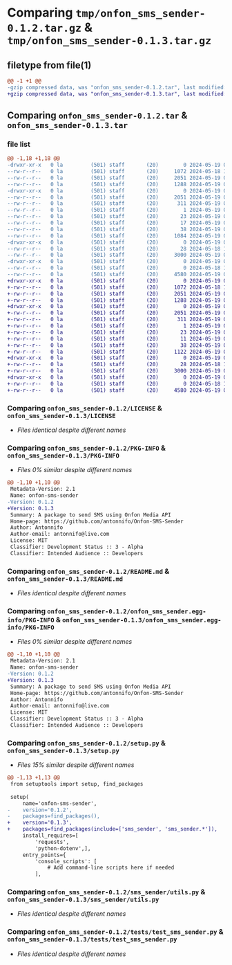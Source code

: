 # Comparing `tmp/onfon_sms_sender-0.1.2.tar.gz` & `tmp/onfon_sms_sender-0.1.3.tar.gz`

## filetype from file(1)

```diff
@@ -1 +1 @@
-gzip compressed data, was "onfon_sms_sender-0.1.2.tar", last modified: Sun May 19 00:51:54 2024, max compression
+gzip compressed data, was "onfon_sms_sender-0.1.3.tar", last modified: Sun May 19 06:44:15 2024, max compression
```

## Comparing `onfon_sms_sender-0.1.2.tar` & `onfon_sms_sender-0.1.3.tar`

### file list

```diff
@@ -1,18 +1,18 @@
-drwxr-xr-x   0 la         (501) staff       (20)        0 2024-05-19 00:51:54.234413 onfon_sms_sender-0.1.2/
--rw-r--r--   0 la         (501) staff       (20)     1072 2024-05-18 11:32:13.000000 onfon_sms_sender-0.1.2/LICENSE
--rw-r--r--   0 la         (501) staff       (20)     2051 2024-05-19 00:51:54.234174 onfon_sms_sender-0.1.2/PKG-INFO
--rw-r--r--   0 la         (501) staff       (20)     1288 2024-05-19 00:36:24.000000 onfon_sms_sender-0.1.2/README.md
-drwxr-xr-x   0 la         (501) staff       (20)        0 2024-05-19 00:51:54.233923 onfon_sms_sender-0.1.2/onfon_sms_sender.egg-info/
--rw-r--r--   0 la         (501) staff       (20)     2051 2024-05-19 00:51:54.000000 onfon_sms_sender-0.1.2/onfon_sms_sender.egg-info/PKG-INFO
--rw-r--r--   0 la         (501) staff       (20)      311 2024-05-19 00:51:54.000000 onfon_sms_sender-0.1.2/onfon_sms_sender.egg-info/SOURCES.txt
--rw-r--r--   0 la         (501) staff       (20)        1 2024-05-19 00:51:54.000000 onfon_sms_sender-0.1.2/onfon_sms_sender.egg-info/dependency_links.txt
--rw-r--r--   0 la         (501) staff       (20)       23 2024-05-19 00:51:54.000000 onfon_sms_sender-0.1.2/onfon_sms_sender.egg-info/requires.txt
--rw-r--r--   0 la         (501) staff       (20)       17 2024-05-19 00:51:54.000000 onfon_sms_sender-0.1.2/onfon_sms_sender.egg-info/top_level.txt
--rw-r--r--   0 la         (501) staff       (20)       38 2024-05-19 00:51:54.234459 onfon_sms_sender-0.1.2/setup.cfg
--rw-r--r--   0 la         (501) staff       (20)     1084 2024-05-19 00:51:16.000000 onfon_sms_sender-0.1.2/setup.py
-drwxr-xr-x   0 la         (501) staff       (20)        0 2024-05-19 00:51:54.233168 onfon_sms_sender-0.1.2/sms_sender/
--rw-r--r--   0 la         (501) staff       (20)       28 2024-05-18 11:35:18.000000 onfon_sms_sender-0.1.2/sms_sender/__init__.py
--rw-r--r--   0 la         (501) staff       (20)     3000 2024-05-19 00:08:52.000000 onfon_sms_sender-0.1.2/sms_sender/utils.py
-drwxr-xr-x   0 la         (501) staff       (20)        0 2024-05-19 00:51:54.233591 onfon_sms_sender-0.1.2/tests/
--rw-r--r--   0 la         (501) staff       (20)        0 2024-05-18 11:32:13.000000 onfon_sms_sender-0.1.2/tests/__init__.py
--rw-r--r--   0 la         (501) staff       (20)     4580 2024-05-19 00:29:16.000000 onfon_sms_sender-0.1.2/tests/test_sms_sender.py
+drwxr-xr-x   0 la         (501) staff       (20)        0 2024-05-19 06:44:15.151391 onfon_sms_sender-0.1.3/
+-rw-r--r--   0 la         (501) staff       (20)     1072 2024-05-18 11:32:13.000000 onfon_sms_sender-0.1.3/LICENSE
+-rw-r--r--   0 la         (501) staff       (20)     2051 2024-05-19 06:44:15.151121 onfon_sms_sender-0.1.3/PKG-INFO
+-rw-r--r--   0 la         (501) staff       (20)     1288 2024-05-19 00:36:24.000000 onfon_sms_sender-0.1.3/README.md
+drwxr-xr-x   0 la         (501) staff       (20)        0 2024-05-19 06:44:15.150837 onfon_sms_sender-0.1.3/onfon_sms_sender.egg-info/
+-rw-r--r--   0 la         (501) staff       (20)     2051 2024-05-19 06:44:15.000000 onfon_sms_sender-0.1.3/onfon_sms_sender.egg-info/PKG-INFO
+-rw-r--r--   0 la         (501) staff       (20)      311 2024-05-19 06:44:15.000000 onfon_sms_sender-0.1.3/onfon_sms_sender.egg-info/SOURCES.txt
+-rw-r--r--   0 la         (501) staff       (20)        1 2024-05-19 06:44:15.000000 onfon_sms_sender-0.1.3/onfon_sms_sender.egg-info/dependency_links.txt
+-rw-r--r--   0 la         (501) staff       (20)       23 2024-05-19 06:44:15.000000 onfon_sms_sender-0.1.3/onfon_sms_sender.egg-info/requires.txt
+-rw-r--r--   0 la         (501) staff       (20)       11 2024-05-19 06:44:15.000000 onfon_sms_sender-0.1.3/onfon_sms_sender.egg-info/top_level.txt
+-rw-r--r--   0 la         (501) staff       (20)       38 2024-05-19 06:44:15.151449 onfon_sms_sender-0.1.3/setup.cfg
+-rw-r--r--   0 la         (501) staff       (20)     1122 2024-05-19 06:30:21.000000 onfon_sms_sender-0.1.3/setup.py
+drwxr-xr-x   0 la         (501) staff       (20)        0 2024-05-19 06:44:15.149747 onfon_sms_sender-0.1.3/sms_sender/
+-rw-r--r--   0 la         (501) staff       (20)       28 2024-05-18 11:35:18.000000 onfon_sms_sender-0.1.3/sms_sender/__init__.py
+-rw-r--r--   0 la         (501) staff       (20)     3000 2024-05-19 00:08:52.000000 onfon_sms_sender-0.1.3/sms_sender/utils.py
+drwxr-xr-x   0 la         (501) staff       (20)        0 2024-05-19 06:44:15.150254 onfon_sms_sender-0.1.3/tests/
+-rw-r--r--   0 la         (501) staff       (20)        0 2024-05-18 11:32:13.000000 onfon_sms_sender-0.1.3/tests/__init__.py
+-rw-r--r--   0 la         (501) staff       (20)     4580 2024-05-19 00:29:16.000000 onfon_sms_sender-0.1.3/tests/test_sms_sender.py
```

### Comparing `onfon_sms_sender-0.1.2/LICENSE` & `onfon_sms_sender-0.1.3/LICENSE`

 * *Files identical despite different names*

### Comparing `onfon_sms_sender-0.1.2/PKG-INFO` & `onfon_sms_sender-0.1.3/PKG-INFO`

 * *Files 0% similar despite different names*

```diff
@@ -1,10 +1,10 @@
 Metadata-Version: 2.1
 Name: onfon-sms-sender
-Version: 0.1.2
+Version: 0.1.3
 Summary: A package to send SMS using Onfon Media API
 Home-page: https://github.com/antonnifo/Onfon-SMS-Sender
 Author: Antonnifo
 Author-email: antonnifo@live.com
 License: MIT
 Classifier: Development Status :: 3 - Alpha
 Classifier: Intended Audience :: Developers
```

### Comparing `onfon_sms_sender-0.1.2/README.md` & `onfon_sms_sender-0.1.3/README.md`

 * *Files identical despite different names*

### Comparing `onfon_sms_sender-0.1.2/onfon_sms_sender.egg-info/PKG-INFO` & `onfon_sms_sender-0.1.3/onfon_sms_sender.egg-info/PKG-INFO`

 * *Files 0% similar despite different names*

```diff
@@ -1,10 +1,10 @@
 Metadata-Version: 2.1
 Name: onfon-sms-sender
-Version: 0.1.2
+Version: 0.1.3
 Summary: A package to send SMS using Onfon Media API
 Home-page: https://github.com/antonnifo/Onfon-SMS-Sender
 Author: Antonnifo
 Author-email: antonnifo@live.com
 License: MIT
 Classifier: Development Status :: 3 - Alpha
 Classifier: Intended Audience :: Developers
```

### Comparing `onfon_sms_sender-0.1.2/setup.py` & `onfon_sms_sender-0.1.3/setup.py`

 * *Files 15% similar despite different names*

```diff
@@ -1,13 +1,13 @@
 from setuptools import setup, find_packages
 
 setup(
     name='onfon-sms-sender',
-    version='0.1.2',
-    packages=find_packages(),
+    version='0.1.3',
+    packages=find_packages(include=['sms_sender', 'sms_sender.*']),
     install_requires=[
         'requests',
         'python-dotenv',],
     entry_points={
         'console_scripts': [
             # Add command-line scripts here if needed
         ],
```

### Comparing `onfon_sms_sender-0.1.2/sms_sender/utils.py` & `onfon_sms_sender-0.1.3/sms_sender/utils.py`

 * *Files identical despite different names*

### Comparing `onfon_sms_sender-0.1.2/tests/test_sms_sender.py` & `onfon_sms_sender-0.1.3/tests/test_sms_sender.py`

 * *Files identical despite different names*

